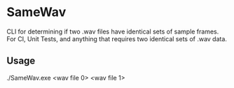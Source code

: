 # SameWav
CLI for determining if two .wav files have identical sets of sample frames. For CI, Unit Tests, and anything that requires two identical sets of .wav data.

## Usage
./SameWav.exe <wav file 0> <wav file 1>
